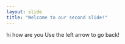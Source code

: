 ```yaml
---
layout: slide
title: "Welcome to our second slide!"
---
```

hi how are you
Use the left arrow to go back!
